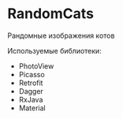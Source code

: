 # RandomCats
Рандомные изображения котов

Используемые библиотеки:

* PhotoView
* Picasso
* Retrofit
* Dagger
* RxJava
* Material
